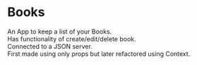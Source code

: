# Books

An App to keep a list of your Books.\
Has functionality of create/edit/delete book.\
Connected to a JSON server.\
First made using only props but later refactored using Context.

